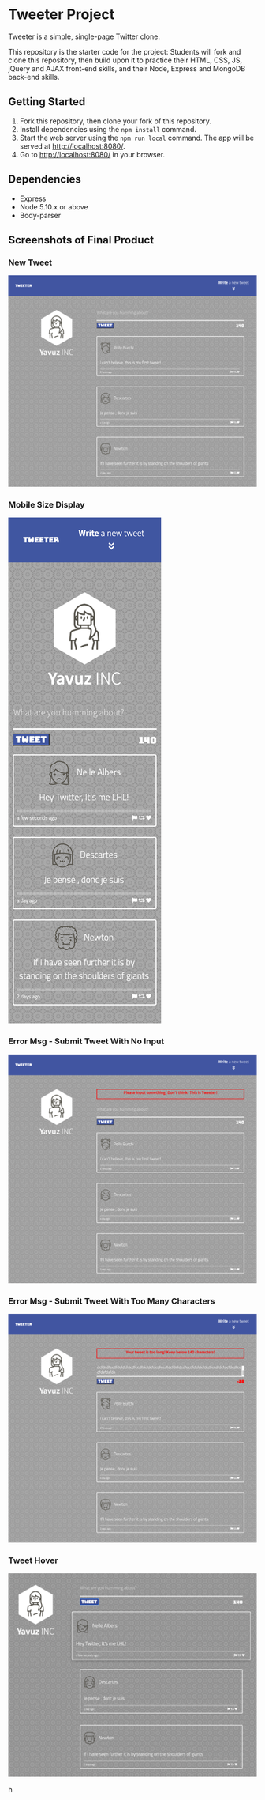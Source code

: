 # Tweeter Project

Tweeter is a simple, single-page Twitter clone.

This repository is the starter code for the project: Students will fork and clone this repository, then build upon it to practice their HTML, CSS, JS, jQuery and AJAX front-end skills, and their Node, Express and MongoDB back-end skills.

## Getting Started

1. Fork this repository, then clone your fork of this repository.
2. Install dependencies using the `npm install` command.
3. Start the web server using the `npm run local` command. The app will be served at <http://localhost:8080/>.
4. Go to <http://localhost:8080/> in your browser.

## Dependencies

- Express
- Node 5.10.x or above
- Body-parser

## Screenshots of Final Product

### New Tweet

!["Screenshot of Add a new Tweet"](https://github.com/yavuzinc/tweeter/blob/master/public/docs/main.png)

### Mobile Size Display
!["Screenshot of Mobile Size Display"](https://github.com/yavuzinc/tweeter/blob/master/public/docs/mobile%20respon.png)

### Error Msg - Submit Tweet With No Input
!["Screenshot of Error Msg With No Input"](https://github.com/yavuzinc/tweeter/blob/master/public/docs/char_0_Error.png)

### Error Msg - Submit Tweet With Too Many Characters
!["Screenshot of Error Msg Too Many Characters"](https://github.com/yavuzinc/tweeter/blob/master/public/docs/char_over_140_error.png)

### Tweet Hover
!["Screenshot of Mobile Size Display"](https://github.com/yavuzinc/tweeter/blob/master/public/docs/tweet_hover.png)

h

